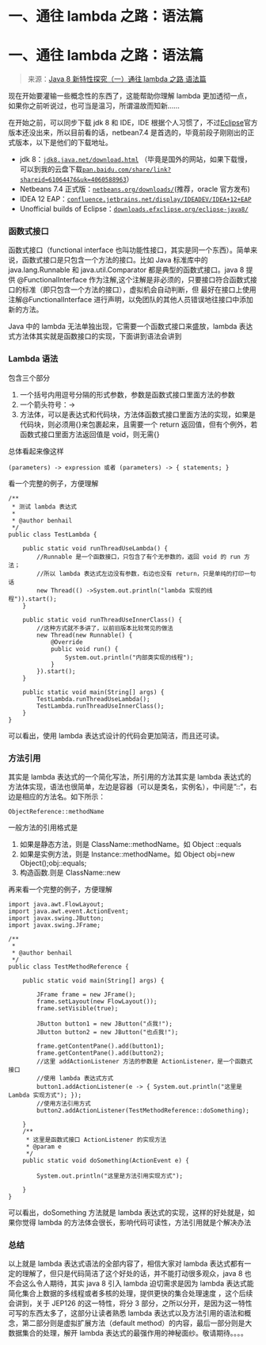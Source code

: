 # 一、通往 lambda 之路：语法篇

# 一、通往 lambda 之路：语法篇

> 来源：[Java 8 新特性探究（一）通往 lambda 之路 语法篇](http://my.oschina.net/benhaile/blog/175012)

现在开始要灌输一些概念性的东西了，这能帮助你理解 lambda 更加透彻一点，如果你之前听说过，也可当是温习，所谓温故而知新……

在开始之前，可以同步下载 jdk 8 和 IDE，IDE 根据个人习惯了，不过[Eclipse](http://res.importnew.com/eclipse "Eclipse ImportNew 主页")官方版本还没出来，所以目前看的话，netbean7.4 是首选的，毕竟前段子刚刚出的正式版本，以下是他们的下载地址。

*   jdk 8：[`jdk8.java.net/download.html`](https://jdk8.java.net/download.html) （毕竟是国外的网站，如果下载慢，可以到我的云盘下载[`pan.baidu.com/share/link?shareid=61064476&uk=4060588963`](http://pan.baidu.com/share/link?shareid=61064476&uk=4060588963)）
*   Netbeans 7.4 正式版：[`netbeans.org/downloads/`](https://netbeans.org/downloads/)(推荐，oracle 官方发布)
*   IDEA 12 EAP：[`confluence.jetbrains.net/display/IDEADEV/IDEA+12+EAP`](http://confluence.jetbrains.net/display/IDEADEV/IDEA+12+EAP)
*   Unofficial builds of Eclipse：[`downloads.efxclipse.org/eclipse-java8/`](http://my.oschina.net/benhaile/admin/:http:/downloads.efxclipse.org/eclipse-java8)

### **函数式接口**

函数式接口（functional interface 也叫功能性接口，其实是同一个东西）。简单来说，函数式接口是只包含一个方法的接口。比如 Java 标准库中的 java.lang.Runnable 和 java.util.Comparator 都是典型的函数式接口。java 8 提供 @FunctionalInterface 作为注解,这个注解是非必须的，只要接口符合函数式接口的标准（即只包含一个方法的接口），虚拟机会自动判断，但 最好在接口上使用注解@FunctionalInterface 进行声明，以免团队的其他人员错误地往接口中添加新的方法。

Java 中的 lambda 无法单独出现，它需要一个函数式接口来盛放，lambda 表达式方法体其实就是函数接口的实现，下面讲到语法会讲到

### **Lambda 语法**

包含三个部分

1.  一个括号内用逗号分隔的形式参数，参数是函数式接口里面方法的参数
2.  一个箭头符号：->
3.  方法体，可以是表达式和代码块，方法体函数式接口里面方法的实现，如果是代码块，则必须用{}来包裹起来，且需要一个 return 返回值，但有个例外，若函数式接口里面方法返回值是 void，则无需{}

总体看起来像这样

```
(parameters) -> expression 或者 (parameters) -> { statements; } 
```

看一个完整的例子，方便理解

```
/**
 * 测试 lambda 表达式
 *
 * @author benhail
 */
public class TestLambda {

    public static void runThreadUseLambda() {
        //Runnable 是一个函数接口，只包含了有个无参数的，返回 void 的 run 方法；
        //所以 lambda 表达式左边没有参数，右边也没有 return，只是单纯的打印一句话
        new Thread(() ->System.out.println("lambda 实现的线程")).start(); 
    }

    public static void runThreadUseInnerClass() {
        //这种方式就不多讲了，以前旧版本比较常见的做法
        new Thread(new Runnable() {
            @Override
            public void run() {
                System.out.println("内部类实现的线程");
            }
        }).start();
    }

    public static void main(String[] args) {
        TestLambda.runThreadUseLambda();
        TestLambda.runThreadUseInnerClass();
    }
} 
```

可以看出，使用 lambda 表达式设计的代码会更加简洁，而且还可读。

### **方法引用**

其实是 lambda 表达式的一个简化写法，所引用的方法其实是 lambda 表达式的方法体实现，语法也很简单，左边是容器（可以是类名，实例名），中间是”::”，右边是相应的方法名。如下所示：

```
ObjectReference::methodName 
```

一般方法的引用格式是

1.  如果是静态方法，则是 ClassName::methodName。如 Object ::equals
2.  如果是实例方法，则是 Instance::methodName。如 Object obj=new Object();obj::equals;
3.  构造函数.则是 ClassName::new

再来看一个完整的例子，方便理解

```
import java.awt.FlowLayout;
import java.awt.event.ActionEvent;
import javax.swing.JButton;
import javax.swing.JFrame;

/**
 *
 * @author benhail
 */
public class TestMethodReference {

    public static void main(String[] args) {

        JFrame frame = new JFrame();
        frame.setLayout(new FlowLayout());
        frame.setVisible(true);

        JButton button1 = new JButton("点我!");
        JButton button2 = new JButton("也点我!");

        frame.getContentPane().add(button1);
        frame.getContentPane().add(button2);
        //这里 addActionListener 方法的参数是 ActionListener，是一个函数式接口
        //使用 lambda 表达式方式
        button1.addActionListener(e -> { System.out.println("这里是 Lambda 实现方式"); });
        //使用方法引用方式
        button2.addActionListener(TestMethodReference::doSomething);

    }
    /**
     * 这里是函数式接口 ActionListener 的实现方法
     * @param e 
     */
    public static void doSomething(ActionEvent e) {

        System.out.println("这里是方法引用实现方式");

    }
} 
```

可以看出，doSomething 方法就是 lambda 表达式的实现，这样的好处就是，如果你觉得 lambda 的方法体会很长，影响代码可读性，方法引用就是个解决办法

### **总结**

以上就是 lambda 表达式语法的全部内容了，相信大家对 lambda 表达式都有一定的理解了，但只是代码简洁了这个好处的话，并不能打动很多观众，java 8 也不会这么令人期待，其实 java 8 引入 lambda 迫切需求是因为 lambda 表达式能简化集合上数据的多线程或者多核的处理，提供更快的集合处理速度 ，这个后续会讲到，关于 JEP126 的这一特性，将分 3 部分，之所以分开，是因为这一特性可写的东西太多了，这部分让读者熟悉 lambda 表达式以及方法引用的语法和概念，第二部分则是虚拟扩展方法（default method）的内容，最后一部分则是大数据集合的处理，解开 lambda 表达式的最强作用的神秘面纱。敬请期待。。。。